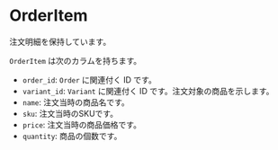 # OrderItem

注文明細を保持しています。

`OrderItem` は次のカラムを持ちます。

- `order_id`: `Order` に関連付く ID です。
- `variant_id`: `Variant` に関連付く ID です。注文対象の商品を示します。
- `name`: 注文当時の商品名です。
- `sku`: 注文当時のSKUです。
- `price`: 注文当時の商品価格です。
- `quantity`: 商品の個数です。
